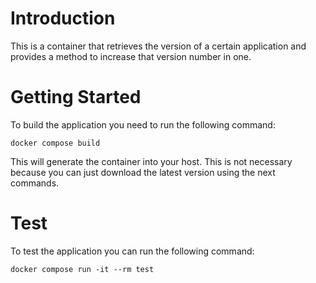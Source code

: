 # Introduction 

This is a container that retrieves the version of a certain application and provides a method to increase that version number in one.

# Getting Started

To build the application you need to run the following command:

```
docker compose build
```

This will generate the container into your host. This is not necessary because you can just download the latest version using the next commands.

# Test

To test the application you can run the following command:

```
docker compose run -it --rm test
```
